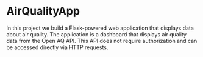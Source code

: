 # AirQualityApp

In this project we build a Flask-powered web application that displays data about air quality. The application is a dashboard that displays air quality data from the Open AQ API. This API does not require authorization and can be accessed directly via HTTP requests. 
